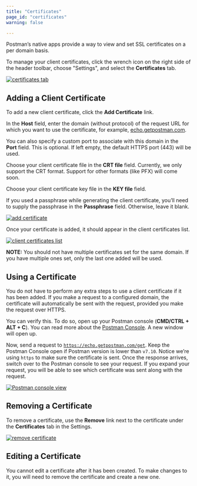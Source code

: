 ```yaml
---
title: "Certificates"
page_id: "certificates"
warning: false

---
```


Postman’s native apps provide a way to view and set SSL certificates on a per domain basis.

To manage your client certificates, click the wrench icon on the right side of the header toolbar, choose "Settings", and select the **Certificates** tab.

[![certificates tab](https://assets.postman.com/postman-docs/WS-certificates.png)](https://assets.postman.com/postman-docs/WS-certificates.png)

## Adding a Client Certificate

To add a new client certificate, click the **Add Certificate** link.

In the **Host** field, enter the domain (without protocol) of the request URL for which you want to use the certificate, for example, [echo.getpostman.com](http://echo.getpostman.com).

You can also specify a custom port to associate with this domain in the **Port** field. This is optional. If left empty, the default HTTPS port (443) will be used.

Choose your client certificate file in the **CRT file** field. Currently, we only support the CRT format. Support for other formats (like PFX) will come soon.

Choose your client certificate key file in the **KEY file** field.

If you used a passphrase while generating the client certificate, you’ll need to supply the passphrase in the **Passphrase** field. Otherwise, leave it blank.

[![add certificate](https://cloud.githubusercontent.com/assets/7689783/19721093/75d764c8-9b8e-11e6-85c2-feff9eea4345.png)](https://cloud.githubusercontent.com/assets/7689783/19721093/75d764c8-9b8e-11e6-85c2-feff9eea4345.png)

Once your certificate is added, it should appear in the client certificates list.

[![client certificates list](https://cloud.githubusercontent.com/assets/7689783/19721340/7a071024-9b8f-11e6-97d2-814aa3075c80.png)](https://cloud.githubusercontent.com/assets/7689783/19721340/7a071024-9b8f-11e6-97d2-814aa3075c80.png)

**NOTE:** You should not have multiple certificates set for the same domain. If you have multiple ones set, only the last one added will be used.

## Using a Certificate

You do not have to perform any extra steps to use a client certificate if it has been added. If you make a request to a configured domain, the certificate will automatically be sent with the request, provided you make the request over HTTPS.

You can verify this. To do so, open up your Postman console (**CMD/CTRL + ALT + C**). You can read more about the [Postman Console](/docs/postman/sending_api_requests/debugging_and_logs/). A new window will open up.

Now, send a request to [`https://echo.getpostman.com/get`](https://docs.postman-echo.com/#078883ea-ac9e-842e-8f41-784b59a33722). Keep the Postman Console open if Postman version is lower than `v7.10`. Notice we’re using `https` to make sure the certificate is sent. Once the response arrives, switch over to the Postman console to see your request. If you expand your request, you will be able to see which certificate was sent along with the request.

[![Postman console view](https://cloud.githubusercontent.com/assets/7689783/19721699/0ccdeada-9b91-11e6-98af-eb08f8e68f5b.png)](https://cloud.githubusercontent.com/assets/7689783/19721699/0ccdeada-9b91-11e6-98af-eb08f8e68f5b.png)

## Removing a Certificate

To remove a certificate, use the **Remove** link next to the certificate under the **Certificates** tab in the Settings.

[![remove certificate](https://cloud.githubusercontent.com/assets/7689783/19721340/7a071024-9b8f-11e6-97d2-814aa3075c80.png)](https://cloud.githubusercontent.com/assets/7689783/19721340/7a071024-9b8f-11e6-97d2-814aa3075c80.png)

## Editing a Certificate

You cannot edit a certificate after it has been created. To make changes to it, you will need to remove the certificate and create a new one.
